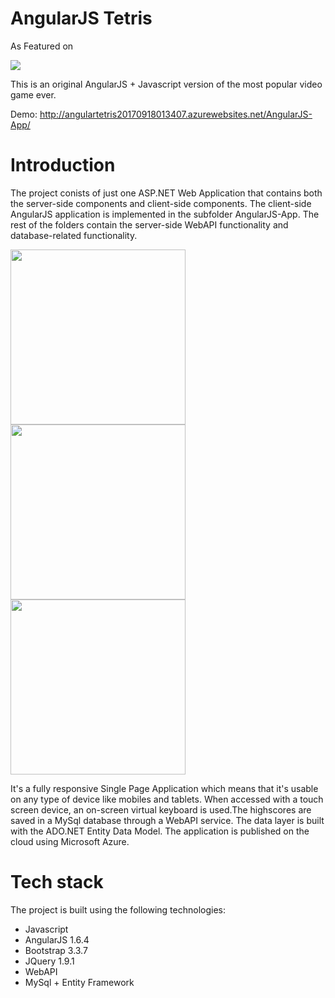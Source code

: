 # AngularJS Tetris

As Featured on

<a href="https://www.madewithangular.com/sites/angularjs-tetris" target="_blank"><img src="https://s3.amazonaws.com/madewithangular.com/img/34.png"></a>

This is an original AngularJS + Javascript version of the most popular video game ever. 

Demo: http://angulartetris20170918013407.azurewebsites.net/AngularJS-App/



# Introduction
The project conists of just one ASP.NET Web Application that contains both the server-side components and client-side components. The client-side AngularJS application is implemented in the subfolder AngularJS-App. The rest of the folders contain the server-side WebAPI functionality and database-related functionality.

<img src="https://github.com/TheoKand/AngularTetris/blob/master/Screenshots/1.png" width="280"> <img src="https://github.com/TheoKand/AngularTetris/blob/master/Screenshots/2.png" width="280"> <img src="https://github.com/TheoKand/AngularTetris/blob/master/Screenshots/3.png" width="280">

It's a fully responsive Single Page Application which means that it's usable on any type of device like mobiles and tablets. When accessed with a touch screen device, an on-screen virtual keyboard is used.The highscores are saved in a MySql database through a WebAPI service. The data layer is built with the ADO.NET Entity Data Model. The application is published on the cloud using Microsoft Azure.

# Tech stack

The project is built using the following technologies:

- Javascript
- AngularJS 1.6.4
- Bootstrap 3.3.7
- JQuery 1.9.1
- WebAPI
- MySql + Entity Framework







